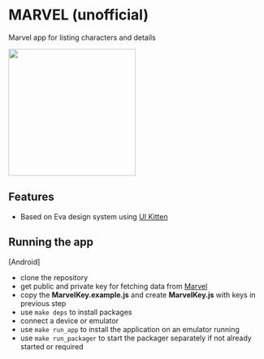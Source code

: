 # MARVEL (unofficial)

Marvel app for listing characters and details

<img src="https://github.com/abhi11verma/MarvelApp/blob/main/test_app/marvel_app_demo.gif" width="250"/>

## Features

- Based on Eva design system using [UI Kitten](https://akveo.github.io/react-native-ui-kitten/)

## Running the app
[Android]
- clone the repository
- get public and private key for fetching data from [Marvel](https://developer.marvel.com/)
- copy the **MarvelKey.example.js** and create **MarvelKey.js** with keys in previous step 
- use `make deps` to install packages
- connect a device or emulator
- use `make run_app` to install the application on an emulator running
- use `make run_packager` to start the packager separately if not already started or required 
